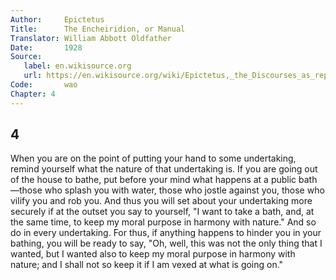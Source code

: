 ```yaml
---
Author:     Epictetus  
Title:      The Encheiridion, or Manual  
Translator: William Abbott Oldfather  
Date:       1928  
Source: 
   label: en.wikisource.org
   url: https://en.wikisource.org/wiki/Epictetus,_the_Discourses_as_reported_by_Arrian,_the_Manual,_and_Fragments/Manual 
Code:       wao  
Chapter: 4
---
```

##  4

When you are on the point of putting your hand to some undertaking, remind
yourself what the nature of that undertaking is. If you are going out of the
house to bathe, put before your mind what happens at a public bath—those who
splash you with water, those who jostle against you, those who vilify you and
rob you. And thus you will set about your undertaking more securely if at the
outset you say to yourself, "I want to take a bath, and, at the same time, to
keep my moral purpose in harmony with nature." And so do in every undertaking.
For thus, if anything happens to hinder you in your bathing, you will be ready
to say, "Oh, well, this was not the only thing that I wanted, but I wanted also
to keep my moral purpose in harmony with nature; and I shall not so keep it if
I am vexed at what is going on."


